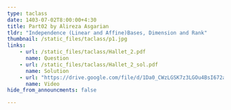 ```yaml
---
type: taclass
date: 1403-07-02T8:00:00+4:30
title: Part02 by Alireza Asgarian 
tldr: "Independence (Linear and Affine)Bases, Dimension and Rank"
thumbnail: /static_files/taclass/p1.jpg
links: 
    - url: /static_files/taclass/Hallet_2.pdf
      name: Question
    - url: /static_files/taclass/Hallet_2_sol.pdf
      name: Solution  
    - url: "https://drive.google.com/file/d/1Da0_CWzLGSK7z3LGOu4BsI672anqmSXx/view?usp=sharing"
      name: Video
hide_from_announcments: false

---
```

